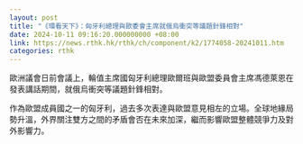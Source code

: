 ```yaml
---
layout: post
title: "《環看天下》：匈牙利總理與歐委會主席就俄烏衝突等議題針鋒相對"
date: 2024-10-11 09:16:20.000000000 +08:00
link: https://news.rthk.hk/rthk/ch/component/k2/1774058-20241011.htm
categories: rthk
---
```


歐洲議會日前會議上，輪值主席國匈牙利總理歐爾班與歐盟委員會主席馮德萊恩在發表講話期間，就俄烏衝突等議題針鋒相對。

作為歐盟成員國之一的匈牙利，過去多次表達與歐盟意見相左的立場。全球地緣局勢升溫，外界關注雙方之間的矛盾會否在未來加深，繼而影響歐盟整體競爭力及對外影響力。
